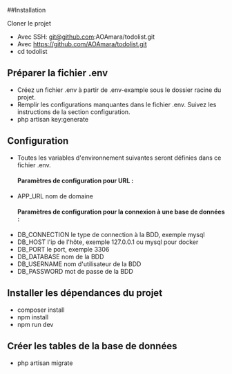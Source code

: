 ##Installation

Cloner le projet

- Avec SSH: git@github.com:AOAmara/todolist.git
- Avec https://github.com/AOAmara/todolist.git
- cd todolist

## Préparer la fichier .env

- Créez un fichier .env à partir de .env-example sous le dossier racine du projet.
- Remplir les configurations manquantes dans le fichier .env. Suivez les instructions de la
section configuration.
- php artisan key:generate

## Configuration

- Toutes les variables d'environnement suivantes seront définies dans ce fichier .env.
    #### Paramètres de configuration pour URL :
- APP_URL nom de domaine
    #### Paramètres de configuration pour la connexion à une base de données :
- DB_CONNECTION le type de connection à la BDD, exemple mysql
- DB_HOST l'ip de l'hôte, exemple 127.0.0.1 ou mysql pour docker
- DB_PORT le port, exemple 3306
- DB_DATABASE nom de la BDD
- DB_USERNAME nom d'utilisateur de la BDD
- DB_PASSWORD mot de passe de la BDD

## Installer les dépendances du projet

- composer install
- npm install
- npm run dev

## Créer les tables de la base de données

- php artisan migrate
